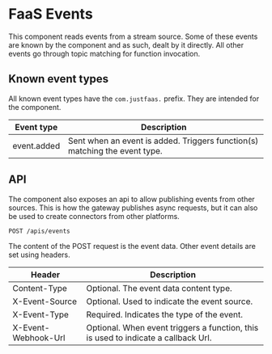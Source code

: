 # FaaS Events

This component reads events from a stream source. Some of these events are known by the component and as such, dealt by it directly. All other events go through topic matching for function invocation.

## Known event types

All known event types have the `com.justfaas.` prefix. They are intended for the component.

| Event type             | Description                                                                |
|----------------------- | -------------------------------------------------------------------------- |
| event.added            | Sent when an event is added. Triggers function(s) matching the event type. |

## API

The component also exposes an api to allow publishing events from other sources. This is how the gateway publishes async requests, but it can also be used to create connectors from other platforms.

```
POST /apis/events
```

The content of the POST request is the event data. Other event details are set using headers.

| Header              | Description                                                                       |
|-------------------- | ---------------------------------------------------------------------------------- |
| Content-Type        | Optional. The event data content type.                                             |
| X-Event-Source      | Optional. Used to indicate the event source.                                       |
| X-Event-Type        | Required. Indicates the type of the event.                                         |
| X-Event-Webhook-Url | Optional. When event triggers a function, this is used to indicate a callback Url. |
